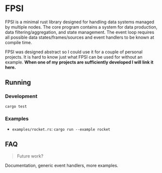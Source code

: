 # FPSI
FPSI is a minimal rust library designed for handling data systems managed
by multiple nodes. The core program contains a system for data production,
data filtering/aggregation, and state management. The event loop requires all
possible data states/frames/sources and event handlers to be known at compile
time.

FPSI was designed abstract so I could use it for a couple of personal projects.
It is hard to know just what FPSI can be used for without an example. **When one
of my projects are sufficiently developed I will link it here.**

## Running

### Development
`cargo test`

### Examples
- `examples/rocket.rs`: `cargo run --example rocket`

## FAQ
> Future work?

Documentation, generic event handlers, more examples.
